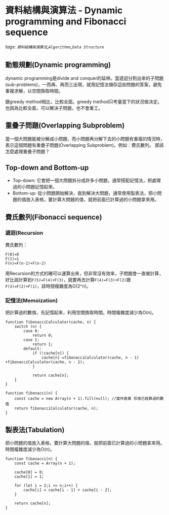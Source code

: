 # 資料結構與演算法 - Dynamic programming and  Fibonacci sequence
###### tags: `資料結構與演算法`,`Algorithms`,`Data Structure`

## 動態規劃(Dynamic programming)
dynamic programming是divide and conquer的延伸。當遞迴分割出來的子問題(sub-problems)，一而再、再而三出現，就用記憶法儲存這些問題的答案，避免重複求解，以空間換取時間。

跟greedy method相比，比較全面。greedy method只考量當下的狀況做決定。也因為比較全面，可以解決子問題，也不會重工。

## 重疊子問題(Overlapping Subproblem)
當一個大問題能被分解成小問題，而小問題再分解下去的小問題有重複的情況時，表示這個問題有重疊子問題(Overlapping Subproblem)。例如：費氏數列。
那該怎麼處理重疊子問題？

## Top-down and Bottom-up
*  Top-down:
    它會把一個大問題拆分成許多小問題，通常搭配記憶法，把處理過的小問題記憶起來。
*  Bottom-up:
    從小問題開始解決，直到解決大問題，通常使用製表法，把小問題的值放入表格，要計算大問題的值，就把前面已計算過的小問題拿來用。

## 費氏數列(Fibonacci sequence)
### 遞迴(Recursion
費氏數列：
```
F(0)=0
F(1)=1
F(n)=F(n-1)+F(n-2)
```
用Recursion的方式的確可以運算出來，但非常沒有效率，子問題會一直被計算，好比說計算到`F(5)=F(4)+F(3)`，就要再去計算`F(4)=F(3)+F(2)`跟`F(3)=F(2)+F(1)`，該時間複雜度為O(2^n)。

### 記憶法(Memoization)
把計算過的數值，先記憶起來，利用空間換取時間。時間複雜度減少為O(n)。
```javascript=
function fibonacciCalculator(cache, n) {
    switch (n) {
        case 0:
            return 0;
        case 1:
            return 1;
        default:
            if (!cache[n]) {
                cache[n] =fibonacciCalculator(cache, n - 1) +fibonacciCalculator(cache, n - 2);
            }
 
            return cache[n];
    }
}
 
function fibonacci(n) {
    const cache = new Array(n + 1).fill(null); //當作倉庫 存放已經算過的數值
    return fibonacciCalculator(cache, n);
}

```

## 製表法(Tabulation)
把小問題的值放入表格，要計算大問題的值，就把前面已計算過的小問題拿來用。時間複雜度減少為O(n)。
```javascript=
function fibonacci(n) {
    const cache = Array(n + 1);
 
    cache[0] = 0;
    cache[1] = 1;
 
    for (let i = 2;i <= n;i++) {
        cache[i] = cache[i - 1] + cache[i - 2];
    }
 
    return cache[n];
}
```